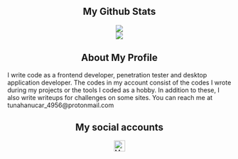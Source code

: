 <h2 align="center">My Github Stats</h2>
<p align="center"><img src="https://github-readme-stats.vercel.app/api?username=tunahanucar&show_icons=true&theme=radical"/><br>
  <img src="https://github-readme-stats.vercel.app/api/top-langs/?username=tunahanucar&theme=radical&layout=compact&langs_count=10"/></p>


<h2 align="center">About My Profile</h2>
<p>     I write code as a frontend developer, penetration tester and desktop application developer. The codes in my account consist of the codes I wrote during my projects or the tools I coded as a hobby. In addition to these, I also write writeups for challenges on some sites. You can reach me at <a>tunahanucar_4956@protonmail.com</a></p>


<h2 align="center">My social accounts</h2>
<p align="center">
<a href="https://instagram.com/tunahanucar1933">
  <img src="https://www.vectorlogo.zone/logos/instagram/instagram-icon.svg" alt="My instagram profile" height="25" width="25" />
</a>
</p>
